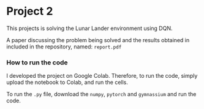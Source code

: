 # Project 2
This projects is solving the Lunar Lander environment using DQN.

A paper discussing the problem being solved and the results obtained in included in the repository, named: `report.pdf`

### How to run the code

I developed the project on Google Colab. Therefore, to run the code, simply upload the notebook to Colab, and run the cells.

To run the `.py` file, download the `numpy`, `pytorch` and `gymnassium` and run the code.
